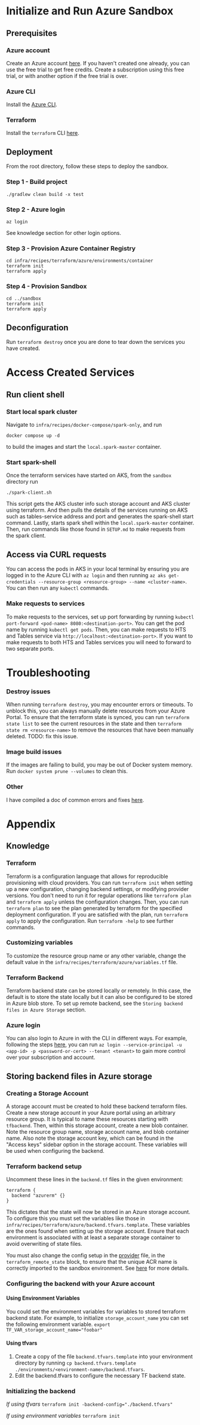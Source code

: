 # Initialize and Run Azure Sandbox

## Prerequisites

### Azure account

Create an Azure account [here](https://azure.microsoft.com/en-us/pricing/purchase-options/azure-account). If you haven't created one already, you can use the free trial to get free credits. Create a subscription using this free trial, or with another option if the free trial is over.

### Azure CLI

Install the [Azure CLI](https://learn.microsoft.com/en-us/cli/azure/).

### Terraform

Install the `terraform` CLI [here](https://developer.hashicorp.com/terraform/tutorials/aws-get-started/install-cli).

## Deployment

From the root directory, follow these steps to deploy the sandbox.

### Step 1 - Build project

```
./gradlew clean build -x test
```

### Step 2 - Azure login

```
az login
```

See knowledge section for other login options.

### Step 3 - Provision Azure Container Registry

```
cd infra/recipes/terraform/azure/environments/container
terraform init
terraform apply
```

### Step 4 - Provision Sandbox

```
cd ../sandbox
terraform init
terraform apply
```

## Deconfiguration

Run `terraform destroy` once you are done to tear down the services you have created.

# Access Created Services

## Run client shell

### Start local spark cluster

Navigate to `infra/recipes/docker-compose/spark-only`, and run
```
docker compose up -d
```
to build the images and start the `local.spark-master` container.

### Start spark-shell

Once the terraform services have started on AKS, from the `sandbox` directory run
```
./spark-client.sh
```
This script gets the AKS cluster info such storage account and AKS cluster using terraform. And then pulls the details of the services running on AKS such as tables-service  address and port and generates the spark-shell start command. Lastly, starts spark shell within the `local.spark-master` container. Then, run commands like those found in `SETUP.md` to make requests from the spark client.

## Access via CURL requests

You can access the pods in AKS in your local terminal by ensuring you are logged in to the Azure CLI with `az login` and then running
`az aks get-credentials --resource-group <resource-group> --name <cluster-name>`. You can then run any `kubectl` commands.

### Make requests to services

To make requests to the services, set up port forwarding by running `kubectl port-forward <pod-name> 8080:<destination-port>`. You can get the pod name by running `kubectl get pods`. Then, you can make requests to HTS and Tables service via `http://localhost:<destination-port>`. If you want to make requests to both HTS and Tables services you will need to forward to two separate ports.

# Troubleshooting

### Destroy issues
When running `terraform destroy`, you may encounter errors or timeouts. To unblock this, you can always manually delete resources from your Azure Portal. To ensure that the terraform state is synced, you can run `terraform state list` to see the current resources in the state and then `terraform state rm <resource-name>` to remove the resources that have been manually deleted. TODO: fix this issue.

### Image build issues

If the images are failing to build, you may be out of Docker system memory. Run `docker system prune --volumes` to clean this.

### Other

I have compiled a doc of common errors and fixes [here](https://docs.google.com/document/d/e/2PACX-1vSFvg2ef77R-OVmpaxK_70Fsc6lEvHpr3YM5G2eZOE8XLeQxtGZc-5yu-tTqhH3KEerSE3LCCzimkkS/pub).

# Appendix

## Knowledge

### Terraform

Terraform is a configuration language that allows for reproducible provisioning with cloud providers. You can run `terraform init` when setting up a new configuration, changing backend settings, or modifying provider versions. You don't need to run it for regular operations like `terraform plan` and `terraform apply` unless the configuration changes. Then, you can run `terraform plan` to see the plan generated by terraform for the specified deployment configuration. If you are satisfied with the plan, run `terraform apply` to apply the configuration. Run `terraform -help` to see further commands.

### Customizing variables

To customize the resource group name or any other variable, change the default value in the `infra/recipes/terraform/azure/variables.tf` file.

### Terraform Backend

Terraform backend state can be stored locally or remotely. In this case, the default is to store the state locally but it can also be configured to be stored in Azure blob store. To set up remote backend, see the `Storing backend files in Azure Storage` section.

### Azure login

You can also login to Azure in with the CLI in different ways. For example, following the steps [here](https://learn.microsoft.com/en-us/cli/azure/authenticate-azure-cli-service-principal), you can run `az login --service-principal -u <app-id> -p <password-or-cert> --tenant <tenant>` to gain more control over your subscription and account.

## Storing backend files in Azure storage

### Creating a Storage Account

A storage account must be created to hold these backend terraform files. Create a new storage account in your Azure portal using an arbitrary resource group. It is typical to name these resources starting with `tfbackend`. Then, within this storage account, create a new blob container. Note the resource group name, storage account name, and blob container name. Also note the storage account key, which can be found in the "Access keys" sidebar option in the storage account. These variables will be used when configuring the backend.

### Terraform backend setup

Uncomment these lines in the `backend.tf` files in the given environment:

```
terraform {
  backend "azurerm" {}
}
```

This dictates that the state will now be stored in an Azure storage account. To configure this you must set the variables like those in `infra/recipes/terraform/azure/backend.tfvars.template`. These variables are the ones found when setting up the storage account. Ensure that each environment is associated with at least a separate storage container to avoid overwriting of state files.

You must also change the config setup in the [provider](infra/recipes/terraform/azure/provider.tf) file, in the `terraform_remote_state` block, to ensure that the unique ACR name is correctly imported to the sandbox environment. See [here](https://developer.hashicorp.com/terraform/language/state/remote-state-data#config) for more details.

### Configuring the backend with your Azure account

#### Using Environment Variables
You could set the environment variables for variables to stored terraform backend state. For example, to initialize `storage_account_name` you can set the following environment variable.
`export TF_VAR_storage_account_name="foobar"`

#### Using tfvars
1. Create a copy of the file `backend.tfvars.template` into your environment directory by running
`cp backend.tfvars.template ./environments/<environment-name>/backend.tfvars`.
2. Edit the backend.tfvars to configure the necessary TF backend state.

### Initializing the backend

_If using tfvars_
`terraform init -backend-config="./backend.tfvars"`

_If using environment variables_
`terraform init`